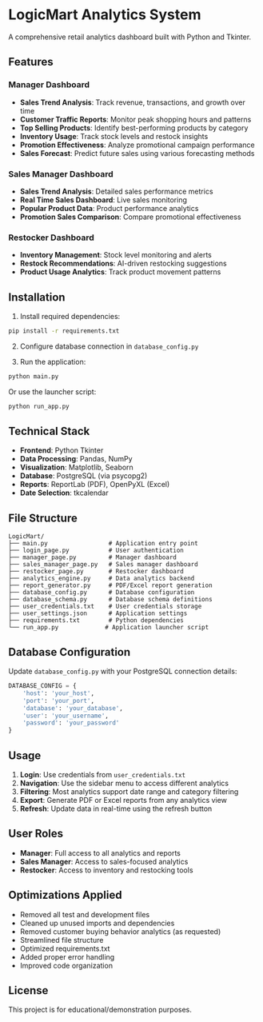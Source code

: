 # LogicMart Analytics System

A comprehensive retail analytics dashboard built with Python and Tkinter.

## Features

### Manager Dashboard
- **Sales Trend Analysis**: Track revenue, transactions, and growth over time
- **Customer Traffic Reports**: Monitor peak shopping hours and patterns  
- **Top Selling Products**: Identify best-performing products by category
- **Inventory Usage**: Track stock levels and restock insights
- **Promotion Effectiveness**: Analyze promotional campaign performance
- **Sales Forecast**: Predict future sales using various forecasting methods

### Sales Manager Dashboard
- **Sales Trend Analysis**: Detailed sales performance metrics
- **Real Time Sales Dashboard**: Live sales monitoring
- **Popular Product Data**: Product performance analytics
- **Promotion Sales Comparison**: Compare promotional effectiveness

### Restocker Dashboard
- **Inventory Management**: Stock level monitoring and alerts
- **Restock Recommendations**: AI-driven restocking suggestions
- **Product Usage Analytics**: Track product movement patterns

## Installation

1. Install required dependencies:
```bash
pip install -r requirements.txt
```

2. Configure database connection in `database_config.py`

3. Run the application:
```bash
python main.py
```

Or use the launcher script:
```bash
python run_app.py
```

## Technical Stack

- **Frontend**: Python Tkinter
- **Data Processing**: Pandas, NumPy
- **Visualization**: Matplotlib, Seaborn
- **Database**: PostgreSQL (via psycopg2)
- **Reports**: ReportLab (PDF), OpenPyXL (Excel)
- **Date Selection**: tkcalendar

## File Structure

```
LogicMart/
├── main.py                 # Application entry point
├── login_page.py           # User authentication
├── manager_page.py         # Manager dashboard
├── sales_manager_page.py   # Sales manager dashboard
├── restocker_page.py       # Restocker dashboard
├── analytics_engine.py     # Data analytics backend
├── report_generator.py     # PDF/Excel report generation
├── database_config.py      # Database configuration
├── database_schema.py      # Database schema definitions
├── user_credentials.txt    # User credentials storage
├── user_settings.json      # Application settings
├── requirements.txt        # Python dependencies
└── run_app.py             # Application launcher script
```

## Database Configuration

Update `database_config.py` with your PostgreSQL connection details:

```python
DATABASE_CONFIG = {
    'host': 'your_host',
    'port': 'your_port', 
    'database': 'your_database',
    'user': 'your_username',
    'password': 'your_password'
}
```

## Usage

1. **Login**: Use credentials from `user_credentials.txt`
2. **Navigation**: Use the sidebar menu to access different analytics
3. **Filtering**: Most analytics support date range and category filtering
4. **Export**: Generate PDF or Excel reports from any analytics view
5. **Refresh**: Update data in real-time using the refresh button

## User Roles

- **Manager**: Full access to all analytics and reports
- **Sales Manager**: Access to sales-focused analytics
- **Restocker**: Access to inventory and restocking tools

## Optimizations Applied

- Removed all test and development files
- Cleaned up unused imports and dependencies
- Removed customer buying behavior analytics (as requested)
- Streamlined file structure
- Optimized requirements.txt
- Added proper error handling
- Improved code organization

## License

This project is for educational/demonstration purposes.
